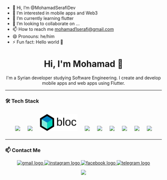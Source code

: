 - 👋 Hi, I’m @MohamadSerafiDev
- 👀 I’m interested in mobile apps and Web3
- 🌱 I’m currently learning flutter  
- 💞️ I’m looking to collaborate on ...
- 📫 How to reach me mohamad1serafi@gmail.com
- 😄 Pronouns: he/him
- ⚡ Fun fact: Hello world 🫠

<h1 align="center">Hi, I'm Mohamad 👋</h1>


<p align="center">
  I'm a Syrian developer studying Software Engineering.  
  I create and develop mobile apps and web apps using Flutter.
</p>



---



### 🛠️ Tech Stack

<p align="center">
  <!-- Dart -->
  <img src="https://cdn.jsdelivr.net/gh/devicons/devicon/icons/dart/dart-original.svg" width="80" style="margin: 10px;" />
  
  <!-- Flutter -->
  <img src="https://cdn.jsdelivr.net/gh/devicons/devicon/icons/flutter/flutter-original.svg" width="80" style="margin: 10px;" />
  
  <!-- Bloc -->
  <img src="https://raw.githubusercontent.com/felangel/bloc/master/assets/logos/bloc.png" width="120" style="margin: 10px;" />
  
  <!-- VS Code -->
  <img src="https://cdn.jsdelivr.net/gh/devicons/devicon@latest/icons/vscode/vscode-original.svg" width="80" style="margin: 10px;" />
  
  <!-- Android -->
  <img src="https://cdn.jsdelivr.net/gh/devicons/devicon@latest/icons/android/android-plain.svg" width="80" style="margin: 10px;" />
  
  <!-- SQL -->
  <img src="https://cdn.jsdelivr.net/gh/devicons/devicon/icons/sqlite/sqlite-original.svg" width="80" style="margin: 10px;" />
  
  <!-- MySQL -->
  <img src="https://cdn.jsdelivr.net/gh/devicons/devicon/icons/mysql/mysql-original.svg" width="80" style="margin: 10px;" />
  
  <!-- Firebase -->
  <img src="https://cdn.jsdelivr.net/gh/devicons/devicon@latest/icons/firebase/firebase-original-wordmark.svg" width="80" style="margin: 10px;" />
  
  <!-- Supabase -->
  <img src="https://cdn.jsdelivr.net/gh/devicons/devicon@latest/icons/supabase/supabase-original-wordmark.svg" width="120" style="margin: 10px;" />
</p>




---



### 📫 Contact Me


<p align="center">
  <a href="mailto:mohamad1serafi@gmail.com">
    <img src="https://img.shields.io/static/v1?message=mohamad1serafi@gmail.com&logo=gmail&label=Gmail&color=D14836&logoColor=white&labelColor=&style=flat" height="30" alt="gmail logo"  />
  </a>
  <a href="https://www.instagram.com/mhd_serafii?igsh=MW4zaHp4cDljM2o2Zg==" target="_blank">
    <img src="https://img.shields.io/static/v1?message=Instagram&logo=instagram&label=&color=E4405F&logoColor=white&labelColor=&style=flat" height="30" alt="instagram logo"  />
  </a>
  <a href="https://www.facebook.com/mohamad.sirafe.7">
    <img src="https://img.shields.io/static/v1?message=Facebook&logo=facebook&label=&color=1877F2&logoColor=white&labelColor=&style=flat" height="30" alt="facebook logo"  />
  </a>
  <a href="https://t.me/m12340w">
    <img src="https://img.shields.io/static/v1?message=Telegram&logo=telegram&label=&color=2CA5E0&logoColor=white&labelColor=&style=flat" height="30" alt="telegram logo"  />
  </a>
</p>

<p align="center">
  <img src="https://avatars.githubusercontent.com/u/206375622?s=400&u=53862c1ab1fbda917c207c15d7900a86f8da439b&v=4" width="250"" />
  </p>


